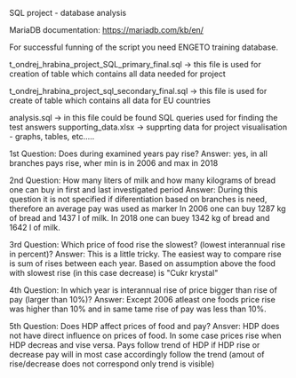 SQL project - database analysis

MariaDB documentation: https://mariadb.com/kb/en/

For successful funning of the script you need ENGETO training database.

t_ondrej_hrabina_project_SQL_primary_final.sql -> this file is used for creation of table which contains all data needed for project

t_ondrej_hrabina_project_sql_secondary_final.sql -> this file is used for create of table which contains all data for EU countries

analysis.sql -> in this file could be found SQL queries used for finding the test answers
supporting_data.xlsx -> supprting data for project visualisation - graphs, tables, etc.....

1st Question: Does during examined years pay rise?
Answer: yes, in all branches pays rise, wher min is in 2006 and max in 2018

2nd Question: How many liters of milk and how many kilograms of bread one can buy in first and last investigated period
Answer: During this question it is not specified if diferentiation based on branches is need, therefore an average pay was used as marker
        In 2006 one can buy 1287 kg of bread and 1437 l of milk. In 2018 one can buey 1342 kg of bread and 1642 l of milk. 

3rd Question: Which price of food rise the slowest? (lowest interannual rise in percent)?
Answer: This is a little tricky. The easiest way to compare rise is sum of rises between each year. 
	Based on assumption above the food with slowest rise (in this case decrease) is "Cukr krystal"

4th Question: In which year is interannual rise of price bigger than rise of pay (larger than 10%)?
Answer: Except 2006 atleast one foods price rise was higher than 10% and in same tame rise of pay was less than 10%.

5th Question: Does HDP affect prices of food and pay?
Ansver: HDP does not have direct influence on prices of food. In some case prices rise when HDP decreas and vise versa. 
	Pays follow trend of HDP if HDP rise or decrease pay will in most case accordingly follow the trend (amout of rise/decrease does not correspond only trend is visible)